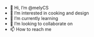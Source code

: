 - 👋 Hi, I’m @melyCS
- 👀 I’m interested in cooking and design
- 🌱 I’m currently learning 
- 💞️ I’m looking to collaborate on 
- 📫 How to reach me 

<!---
melyCS/melyCS is a ✨ special ✨ repository because its `README.md` (this file) appears on your GitHub profile.
You can click the Preview link to take a look at your changes.
--->
